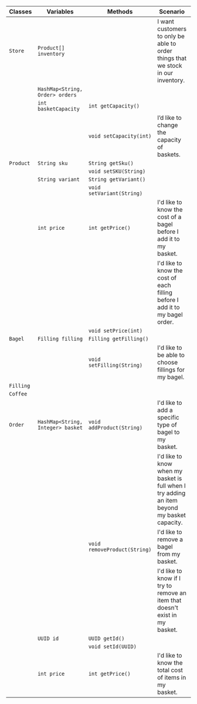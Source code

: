 | Classes   | Variables                         | Methods                      | Scenario                                                                                     | Outcomes                                                 |
|-----------|-----------------------------------|------------------------------|----------------------------------------------------------------------------------------------|----------------------------------------------------------|
| `Store`   | `Product[] inventory`             |                              | I want customers to only be able to order things that we stock in our inventory.             | All orders check if product exists in inventory          |
|           | `HashMap<String, Order> orders`   |                              |                                                                                              |                                                          |
|           | `int basketCapacity`              | `int getCapacity()`          |                                                                                              |                                                          |
|           |                                   | `void setCapacity(int)`      | I’d like to change the capacity of baskets.                                                  | Capacity for all baskets are set                         |
| `Product` | `String sku`                      | `String getSku()`            |                                                                                              |                                                          |
|           |                                   | `void setSKU(String)`        |                                                                                              |                                                          |
|           | `String variant`                  | `String getVariant()`        |                                                                                              |                                                          |
|           |                                   | `void setVariant(String)`    |                                                                                              |                                                          |
|           | `int price`                       | `int getPrice()`             | I'd like to know the cost of a bagel before I add it to my basket.                           | Return cost of product                                   |
|           |                                   |                              | I'd like to know the cost of each filling before I add it to my bagel order.                 |                                                          |
|           |                                   | `void setPrice(int)`         |                                                                                              |                                                          |
| `Bagel`   | `Filling filling`                 | `Filling getFilling()`       |                                                                                              |                                                          |
|           |                                   | `void setFilling(String)`    | I'd like to be able to choose fillings for my bagel.                                         | Sets filling for bagel                                   |
| `Filling` |                                   |                              |                                                                                              |                                                          |
| `Coffee`  |                                   |                              |                                                                                              |                                                          |
| `Order`   | `HashMap<String, Integer> basket` | `void addProduct(String)`    | I'd like to add a specific type of bagel to my basket.                                       | Adds bagel to basket                                     |
|           |                                   |                              | I'd like to know when my basket is full when I try adding an item beyond my basket capacity. | Check basket size against basketCapacity                 |
|           |                                   | `void removeProduct(String)` | I'd like to remove a bagel from my basket.                                                   | Removes bagel from basket                                |
|           |                                   |                              | I'd like to know if I try to remove an item that doesn't exist in my basket.                 | Removing a non existent bagel from basket prints message |
|           | `UUID id`                         | `UUID getId()`               |                                                                                              |                                                          |
|           |                                   | `void setId(UUID)`           |                                                                                              |                                                          |
|           | `int price`                       | `int getPrice()`             | I'd like to know the total cost of items in my basket.                                       | Return price                                             |
